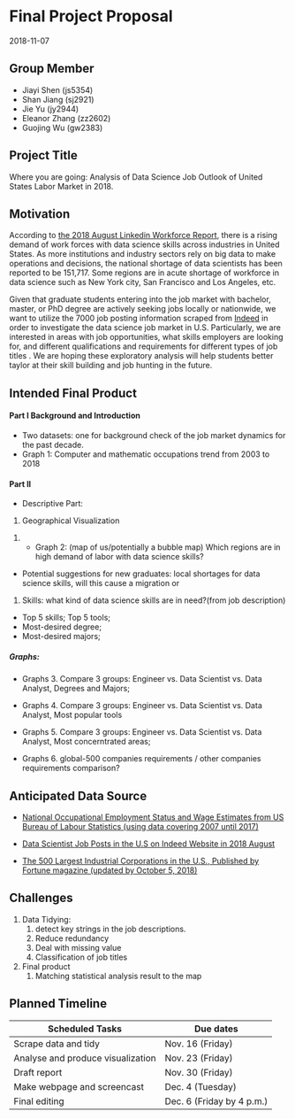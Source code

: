 Final Project Proposal
================
2018-11-07

Group Member
------------

-   Jiayi Shen (js5354)
-   Shan Jiang (sj2921)
-   Jie Yu (jy2944)
-   Eleanor Zhang (zz2602)
-   Guojing Wu (gw2383)

Project Title
-------------

Where you are going: Analysis of Data Science Job Outlook of United States Labor Market in 2018.

Motivation
----------

According to [the 2018 August Linkedin Workforce Report](https://economicgraph.linkedin.com/resources/linkedin-workforce-report-august-2018), there is a rising demand of work forces with data science skills across industries in United States. As more institutions and industry sectors rely on big data to make operations and decisions, the national shortage of data scientists has been reported to be 151,717. Some regions are in acute shortage of workforce in data science such as New York city, San Francisco and Los Angeles, etc.

Given that graduate students entering into the job market with bachelor, master, or PhD degree are actively seeking jobs locally or nationwide, we want to utilize the 7000 job posting information scraped from [Indeed](https://www.indeed.com/jobs?q=data+science&start=10) in order to investigate the data science job market in U.S. Particularly, we are interested in areas with job opportunities, what skills employers are looking for, and different qualifications and requirements for different types of job titles . We are hoping these exploratory analysis will help students better taylor at their skill building and job hunting in the future.

Intended Final Product
----------------------

#### Part I Background and Introduction

-   Two datasets: one for background check of the job market dynamics for the past decade.
-   Graph 1: Computer and mathematic occupations trend from 2003 to 2018

#### Part II

-   Descriptive Part:

1.  Geographical Visualization

<!-- -->

1.  -   Graph 2: (map of us/potentially a bubble map) Which regions are in high demand of labor with data science skills?

-   Potential suggestions for new graduates: local shortages for data science skills, will this cause a migration or

1.  Skills: what kind of data science skills are in need?(from job description)

-   Top 5 skills; Top 5 tools;
-   Most-desired degree;
-   Most-desired majors;

##### Graphs:

-   Graphs 3. Compare 3 groups: Engineer vs. Data Scientist vs. Data Analyst, Degrees and Majors;

-   Graphs 4. Compare 3 groups: Engineer vs. Data Scientist vs. Data Analyst, Most popular tools

-   Graphs 5. Compare 3 groups: Engineer vs. Data Scientist vs. Data Analyst, Most concerntrated areas;

-   Graphs 6. global-500 companies requirements / other companies requirements comparison?

Anticipated Data Source
-----------------------

-   [National Occupational Employment Status and Wage Estimates from US Bureau of Labour Statistics (using data covering 2007 until 2017)](https://www.bls.gov/oes/tables.htm)

-   [Data Scientist Job Posts in the U.S on Indeed Website in 2018 August](https://www.kaggle.com/sl6149/data-scientist-job-market-in-the-us#alldata.csv)

-   [The 500 Largest Industrial Corporations in the U.S., Published by Fortune magazine (updated by October 5, 2018)](https://catalog.data.gov/dataset/fortune-500-corporate-headquarters)

Challenges
----------

1.  Data Tidying:
    1.  detect key strings in the job descriptions.
    2.  Reduce redundancy
    3.  Deal with missing value
    4.  Classification of job titles
2.  Final product
    1.  Matching statistical analysis result to the map

Planned Timeline
----------------

| Scheduled Tasks                   | Due dates                 |
|-----------------------------------|---------------------------|
| Scrape data and tidy              | Nov. 16 (Friday)          |
| Analyse and produce visualization | Nov. 23 (Friday)          |
| Draft report                      | Nov. 30 (Friday)          |
| Make webpage and screencast       | Dec. 4 (Tuesday)          |
| Final editing                     | Dec. 6 (Friday by 4 p.m.) |
